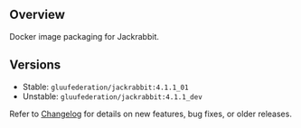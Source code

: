 ## Overview

Docker image packaging for Jackrabbit.

## Versions

- Stable: `gluufederation/jackrabbit:4.1.1_01`
- Unstable: `gluufederation/jackrabbit:4.1.1_dev`

Refer to [Changelog](./CHANGES.md) for details on new features, bug fixes, or older releases.
